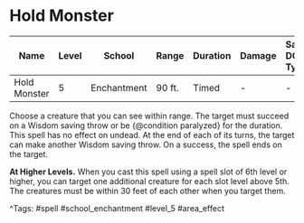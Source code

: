 # Hold Monster

| Name | Level | School | Range | Duration | Damage | Save DC & Type |
|------|-------|--------|-------|----------|--------|----------------|
| Hold Monster | 5 | Enchantment | 90 ft. | Timed | - | - |

Choose a creature that you can see within range. The target must succeed on a Wisdom saving throw or be {@condition paralyzed} for the duration. This spell has no effect on undead. At the end of each of its turns, the target can make another Wisdom saving throw. On a success, the spell ends on the target.

**At Higher Levels.** When you cast this spell using a spell slot of 6th level or higher, you can target one additional creature for each slot level above 5th. The creatures must be within 30 feet of each other when you target them.

^Tags: #spell #school_enchantment #level_5 #area_effect